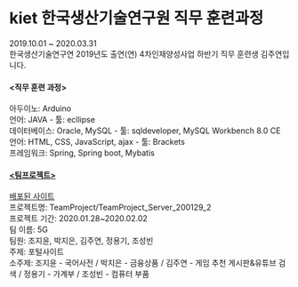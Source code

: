 # kiet 한국생산기술연구원 직무 훈련과정
2019.10.01 ~ 2020.03.31 <br>
한국생산기술연구연 2019년도 출연(연) 4차인재양성사업 하반기 직무 훈련생 김주연입니다.<br>

<h4> <직무 훈련 과정> </h4> 
아두이노: Arduino <br>
언어: JAVA - 툴: ecllipse <br>
데이터베이스: Oracle, MySQL - 툴: sqldeveloper, MySQL Workbench 8.0 CE <br>
언어: HTML, CSS, JavaScript, ajax - 툴: Brackets <br>
프레임워크: Spring, Spring boot, Mybatis <br>

<a href="https://github.com/jysaa5/kiet/tree/master/TeamProject/TeamProject_Server_200129_2"><h4> <팀프로젝트> </h4></a>
<a href="http://ec2-13-209-26-197.ap-northeast-2.compute.amazonaws.com:8080/gz/">배포된 사이트</a><br>
프로젝트명: TeamProject/TeamProject_Server_200129_2 <br>
프로젝트 기간: 2020.01.28~2020.02.02  <br>
팀 이름: 5G  <br>
팀원: 조지윤, 박지은, 김주연, 정용기, 조성빈  <br>
주제: 포털사이트  <br>
소주제: 조지윤 - 국어사전 / 박지은 - 금융상품 / 김주연 - 게임 추천 게시판&유튜브 검색 / 정용기 - 가계부 / 조성빈 - 컴퓨터 부품  <br>  

